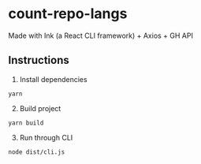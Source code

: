 # count-repo-langs

Made with Ink (a React CLI framework) + Axios + GH API
## Instructions

1. Install dependencies
```
yarn
```

2. Build project
```
yarn build
```

3. Run through CLI
```
node dist/cli.js
```

